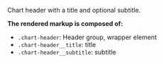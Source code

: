 Chart header with a title and optional subtitle.

**The rendered markup is composed of:**

- `.chart-header`: Header group, wrapper element
- `.chart-header__title`: title
- `.chart-header__subtitle`: subtitle
